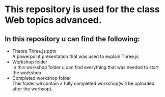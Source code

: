 # This repository is used for the class Web topics advanced.  
## In this repository u can find the following:  
- Theore Three.js.pptx   
  A powerpoint presentation that was used to explain Three.js   
- Workshop folder   
  In this workshop folder u can find everything that was needed to start the workshop.  
- Completed workshop folder   
  This folder wil contain a fully completed workshop(will be uploaded after the worhsop).  
 
